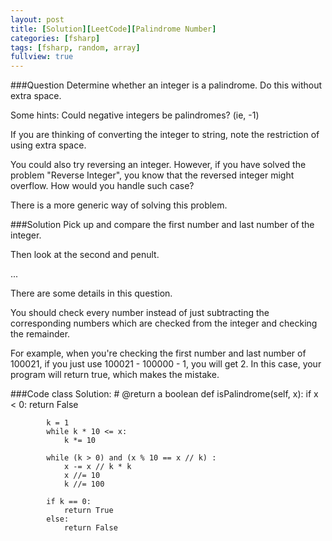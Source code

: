 ```yaml
---
layout: post
title: [Solution][LeetCode][Palindrome Number]
categories: [fsharp]
tags: [fsharp, random, array]
fullview: true
---
```

###Question
Determine whether an integer is a palindrome. Do this without extra space.

Some hints:
Could negative integers be palindromes? (ie, -1)

If you are thinking of converting the integer to string, note the restriction of using extra space.

You could also try reversing an integer. However, if you have solved the problem "Reverse Integer", you know that the reversed integer might overflow. How would you handle such case?

There is a more generic way of solving this problem.


###Solution
Pick up and compare the first number and last number of the integer.

Then look at the second and penult.

...

There are some details in this question.

You should check every number instead of just subtracting the corresponding numbers which are checked from the integer and checking the remainder.

For example, when you're checking the first number and last number of 100021, if you just use 100021 - 100000 - 1, you will get 2. In this case, your program will return true, which makes the mistake.


###Code
	class Solution:
		# @return a boolean
		def isPalindrome(self, x):
			if x < 0:
				return False
	    
			k = 1
			while k * 10 <= x:
				k *= 10
		
			while (k > 0) and (x % 10 == x // k) :
				x -= x // k * k
				x //= 10
				k //= 100

			if k == 0:
				return True
			else:
				return False
